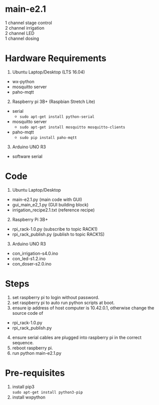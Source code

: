 # main-e2.1
1 channel stage control\
2 channel irrigation\
2 channel LED\
1 channel dosing

# Hardware Requirements
1. Ubuntu Laptop/Desktop (LTS 16.04)
  * wx-python
  * mosquitto server
  * paho-mqtt
2. Raspberry pi 3B+ (Raspbian Stretch Lite)
  * serial
    * `sudo apt-get install python-serial`
  * mosquitto server
    * `sudo apt-get install mosquitto mosquitto-clients`
  * paho-mqtt
    * `sudo pip install paho-mqtt`
3. Arduino UNO R3
  * software serial

# Code
1. Ubuntu Laptop/Desktop
  * main-e2.1.py              (main code with GUI)
  * gui_main_e2_1.py          (GUI building block)
  * irrigation_recipe2.1.txt  (reference recipe)
2. Raspberry Pi 3B+
  * rpi_rack-1.0.py           (subscribe to topic RACK1)
  * rpi_rack_publish.py       (publish to topic RACK1S)
3. Arduino UNO R3
  * con_irrigation-s4.0.ino
  * con_led-s1.2.ino
  * con_doser-s2.0.ino
  
# Steps
1. set raspberry pi to login without password.
2. set raspberry pi to auto run python scripts at boot.
3. ensure ip address of host computer is 10.42.0.1, otherwise change the source code of
  * rpi_rack-1.0.py
  * rpi_rack_publish.py
4. ensure serial cables are plugged into raspberry pi in the correct sequence.
5. reboot raspberry pi.
6. run python main-e2.1.py

# Pre-requisites
1. install pip3\
`sudo apt-get install python3-pip`
2. install wxpython
